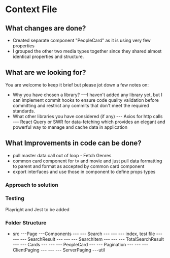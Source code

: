 # Context File

## What changes are done?

- Created separate component "PeopleCard" as it is using very few properties
- I grouped the other two media types together since they shared almost identical properties and structure.

## What are we looking for?

You are welcome to keep it brief but please jot down a few notes on:

- Why you have chosen a library?
---I haven't added any library yet, but I can implement commit hooks to ensure code quality validation before committing and restrict any commits that don't meet the required standards.
- What other libraries you have considered (if any)
--- Axios for http calls
--- React Query or SWR for data-fetching which provides an elegant and powerful way to manage and cache data in application

## What Improvements in code can be done?
- pull master data call out of loop - Fetch Genres
- common card component for tv and movie and just pull data formatting to parent and format as accepted by common card component
- export interfaces and use those in component to define props types

### Approach to solution

### Testing
Playright and Jest to be added

### Folder Structure

- src
---Page
---Components
--- --- Search
--- --- --- index, test file
--- --- --- SearchResult
--- --- --- SearchItem
--- --- --- TotalSearchResult
--- --- Cards
--- --- --- PeopleCard
--- --- Pagination
--- --- --- ClientPaging
--- --- --- ServerPaging
---util